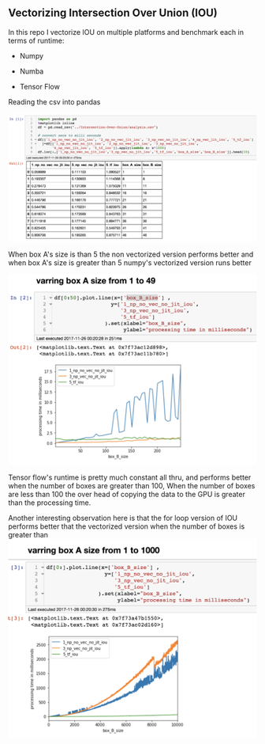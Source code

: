 **Vectorizing Intersection Over Union (IOU)**
-

In this repo I vectorize IOU on multiple platforms and benchmark each in terms of runtime:

- Numpy

- Numba

- Tensor Flow 

Reading the csv into pandas

![alt text](images/1.png)


When box A's size is than 5 the non vectorized version performs better and when box A's size is greater than 5 numpy's 
vectorized version runs better

![alt text](images/2.png)


Tensor flow's runtime is pretty much constant all thru, and performs better when the number of boxes are greater than 100, 
When the number of boxes are less than 100 the over head of copying the data to the GPU is greater than the processing time.
      
Another interesting observation here is that the for loop version of IOU performs better that the vectorized version when the number of boxes is greater than 
![alt text](images/3.png)


